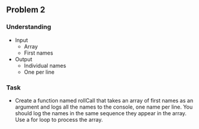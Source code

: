 ## Problem 2

### Understanding
- Input
  + Array
  + First names
- Output
  + Individual names
  + One per line

### Task
- Create a function named rollCall that takes an array of first names as an argument and logs all the names to the console, one name per line. You should log the names in the same sequence they appear in the array. Use a for loop to process the array.